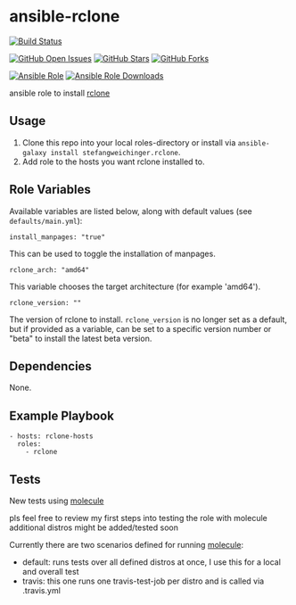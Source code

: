 # ansible-rclone

[![Build Status](https://travis-ci.org/stefangweichinger/ansible-rclone.svg?branch=master)](https://travis-ci.org/stefangweichinger/ansible-rclone)

[![GitHub Open Issues](https://img.shields.io/github/issues/stefangweichinger/ansible-rclone.svg)](https://github.com/stefangweichinger/ansible-rclone/issues)
[![GitHub Stars](https://img.shields.io/github/stars/stefangweichinger/ansible-rclone.svg)](https://github.com/stefangweichinger/ansible-rclone)
[![GitHub Forks](https://img.shields.io/github/forks/stefangweichinger/ansible-rclone.svg)](https://github.com/stefangweichinger/ansible-rclone)

[![Ansible Role](https://img.shields.io/ansible/role/15522.svg)](https://galaxy.ansible.com/stefangweichinger/rclone)
[![Ansible Role Downloads](https://img.shields.io/ansible/role/d/15522.svg)](https://galaxy.ansible.com/stefangweichinger/rclone)


ansible role to install [rclone](https://github.com/ncw/rclone)

## Usage

1. Clone this repo into your local roles-directory or install via `ansible-galaxy install stefangweichinger.rclone`.
2. Add role to the hosts you want rclone installed to.

## Role Variables

Available variables are listed below, along with default values (see `defaults/main.yml`):

    install_manpages: "true"

This can be used to toggle the installation of manpages.

    rclone_arch: "amd64"

This variable chooses the target architecture (for example 'amd64').

    rclone_version: ""

The version of rclone to install. `rclone_version` is no longer set as a default, but if provided as a variable, can be set to a specific version number or "beta" to install the latest beta version.

## Dependencies

None.

## Example Playbook

    - hosts: rclone-hosts
      roles:
        - rclone

## Tests

New tests using [molecule](https://molecule.readthedocs.io/en/latest/index.html)

pls feel free to review my first steps into testing the role with molecule
additional distros might be added/tested soon

Currently there are two scenarios defined for running [molecule](https://molecule.readthedocs.io/en/latest/index.html):

* default:    runs tests over all defined distros at once, I use this for a local and overall test
* travis:     this one runs one travis-test-job per distro and is called via .travis.yml
    

